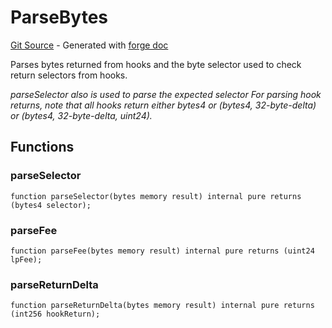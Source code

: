 # ParseBytes
[Git Source](https://github.com/uniswap/v4-core/blob/d4185626c68e29de37023e453623d44cb9c12b51/src/libraries/ParseBytes.sol) - Generated with [forge doc](https://book.getfoundry.sh/reference/forge/forge-doc)

Parses bytes returned from hooks and the byte selector used to check return selectors from hooks.

*parseSelector also is used to parse the expected selector
For parsing hook returns, note that all hooks return either bytes4 or (bytes4, 32-byte-delta) or (bytes4, 32-byte-delta, uint24).*


## Functions
### parseSelector


```solidity
function parseSelector(bytes memory result) internal pure returns (bytes4 selector);
```

### parseFee


```solidity
function parseFee(bytes memory result) internal pure returns (uint24 lpFee);
```

### parseReturnDelta


```solidity
function parseReturnDelta(bytes memory result) internal pure returns (int256 hookReturn);
```

